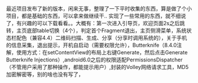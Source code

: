   最近项目发布了新的版本，闲来无事，整理了一下平时收集的东西，算是做了个小项目，都是基础的东西，可以拿来做继续干.. 
实现了一些常用的东西，就不细说了，有兴趣的可以下载看看。。大概有：第一次进入引导页，欢迎页面2s之后跳转，主页底部table切换（4个），判定首个Fragment退出，主页侧滑菜单，系统状态栏配色（兼容4.4）二维码扫描、生成、分享（分享时调用系统的），关于手机的信息采集，退出提示，开机自启动（需要权限允许），Butterknife（8.4.0注解，使用方式：在setContentView的布局上右键Generate，然后点击Generate Butterknife Injections）,android6.0之后的权限适配PermissionsDispatcher（不管用户采用了那种操作，都能提示用户）,封装的Volley网络请求工具，MD5加密解密等，别的啥也没有写了，

